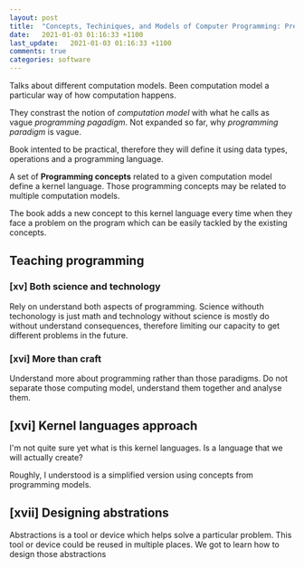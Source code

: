 ```yaml
---
layout: post
title:  "Concepts, Techiniques, and Models of Computer Programming: Preface"
date:   2021-01-03 01:16:33 +1100
last_update:   2021-01-03 01:16:33 +1100
comments: true
categories: software
---
```


Talks about different computation models. Been computation model a particular
way of how computation happens.

They constrast the notion of *computation model* with what he calls as vague
*programming pagadigm*. Not expanded so far, why *programming paradigm* is
vague.

Book intented to be practical, therefore they will define it using data types,
operations and a programming language.

A set of **Programming concepts** related to a given computation model define
a kernel language. Those programming concepts may be related to multiple
computation models.

The book adds a new concept to this kernel language every time when they face a
problem on the program which can be easily tackled by the existing concepts.

## Teaching programming

### [xv] Both science and technology

Rely on understand both aspects of programming. Science withouth techonology is
just math and technology without science is mostly do without understand
consequences, therefore limiting our capacity to get different problems in the
future.

### [xvi] More than craft

Understand more about programming rather than those paradigms. Do not separate
those computing model, understand them together and analyse them.

## [xvi] Kernel languages approach

I'm not quite sure yet what is this kernel languages. Is a language that we will
actually create?

Roughly, I understood is a simplified version using concepts from programming
models.

## [xvii] Designing abstrations

Abstractions is a tool or device which helps solve a particular problem. This
tool or device could be reused in multiple places. We got to learn how to design
those abstractions
